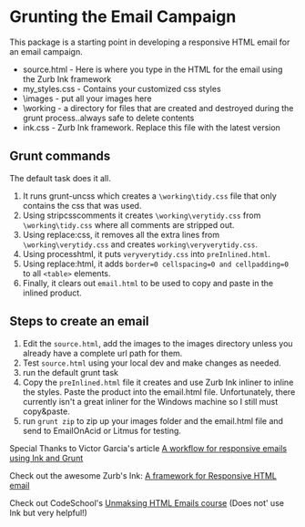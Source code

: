 # Grunting the Email Campaign #

This package is a starting point in developing a responsive HTML email for an email campaign.

* source.html - Here is where you type in the HTML for the email using the Zurb Ink framework
* my_styles.css - Contains your customized css styles
* \images - put all your images here
* \working - a directory for files that are created and destroyed during the grunt process..always safe to delete contents
* ink.css - Zurb Ink framework.  Replace this file with the latest version

## Grunt commands ##
The default task does it all.
 1. It runs grunt-uncss which creates a `\working\tidy.css` file that only contains the css that was used.
 2. Using stripcsscomments it creates `\working\verytidy.css` from `\working\tidy.css` where all comments are stripped out.
 3. Using replace:css, it removes all the extra lines from `\working\verytidy.css` and creates `working\veryverytidy.css`.
 4. Using processhtml, it puts `veryverytidy.css` into `preInlined.html`.
 5. Using replace:html, it adds `border=0 cellspacing=0 and cellpadding=0` to all `<table>` elements.
 6. Finally, it clears out `email.html` to be used to copy and paste in the inlined product.

## Steps to create an email ##
 1. Edit the `source.html`, add the images to the images directory unless you already have a complete url path for them.
 2. Test `source.html` using your local dev and make changes as needed.
 3. run the default grunt task
 4. Copy the `preInlined.html` file it creates and use Zurb Ink inliner to inline the styles.  Paste the product into the email.html file.  Unfortunately, there currently isn't a great inliner for the Windows machine so I still must copy&paste.
 5. run `grunt zip` to zip up your images folder and the email.html file and send to EmailOnAcid or Litmus for testing.

Special Thanks to Victor Garcia's article [A workflow for responsive emails using Ink and Grunt](https://medium.com/@victorgarcia/a-workflow-for-responsive-emails-using-ink-and-grunt-32d607879082)

Check out the awesome Zurb's Ink: [A framework for Responsive HTML email](http://zurb.com/ink/)

Check out CodeSchool's [Unmaksing HTML Emails course](http://campus.codeschool.com/courses/unmasking-html-emails) (Does not' use Ink but very helpful!)